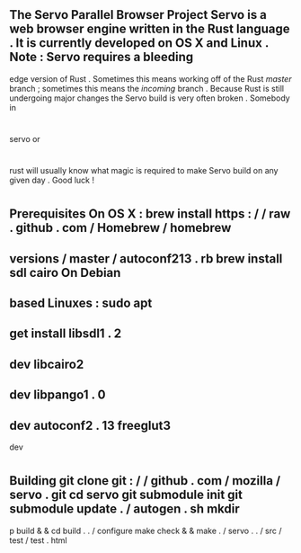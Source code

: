 #
#
The
Servo
Parallel
Browser
Project
Servo
is
a
web
browser
engine
written
in
the
Rust
language
.
It
is
currently
developed
on
OS
X
and
Linux
.
Note
:
Servo
requires
a
bleeding
-
edge
version
of
Rust
.
Sometimes
this
means
working
off
of
the
Rust
_master_
branch
;
sometimes
this
means
the
_incoming_
branch
.
Because
Rust
is
still
undergoing
major
changes
the
Servo
build
is
very
often
broken
.
Somebody
in
#
servo
or
#
rust
will
usually
know
what
magic
is
required
to
make
Servo
build
on
any
given
day
.
Good
luck
!
#
#
#
Prerequisites
On
OS
X
:
brew
install
https
:
/
/
raw
.
github
.
com
/
Homebrew
/
homebrew
-
versions
/
master
/
autoconf213
.
rb
brew
install
sdl
cairo
On
Debian
-
based
Linuxes
:
sudo
apt
-
get
install
libsdl1
.
2
-
dev
libcairo2
-
dev
libpango1
.
0
-
dev
autoconf2
.
13
freeglut3
-
dev
#
#
#
Building
git
clone
git
:
/
/
github
.
com
/
mozilla
/
servo
.
git
cd
servo
git
submodule
init
git
submodule
update
.
/
autogen
.
sh
mkdir
-
p
build
&
&
cd
build
.
.
/
configure
make
check
&
&
make
.
/
servo
.
.
/
src
/
test
/
test
.
html
